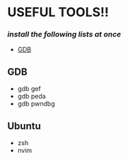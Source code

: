 # USEFUL TOOLS!!

### *install the following lists at once*

- [GDB](#gdb)



## GDB


- gdb gef
- gdb peda
- gdb pwndbg

## Ubuntu

- zsh
- nvim

